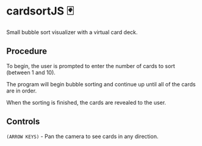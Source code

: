 # cardsortJS 🃏
Small bubble sort visualizer with a virtual card deck.

## Procedure
To begin, the user is prompted to enter the number of cards to sort (between 1 and 10).

The program will begin bubble sorting and continue up until all of the cards are in order.

When the sorting is finished, the cards are revealed to the user. 

## Controls
```(ARROW KEYS)``` - Pan the camera to see cards in any direction.
